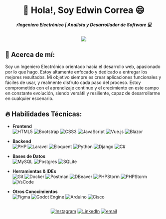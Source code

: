 # <div align=center> 👋 Hola!, Soy Edwin Correa 😄</div>
##### <div align=center>⚡Ingeniero Electrónico | Analísta y Desarrollador de Software 💻 </div>
<div align=center>
  
![](https://github-readme-stats.vercel.app/api/top-langs/?username=niiw-dev&theme=dark&hide_border=false&include_all_commits=true&count_private=true&layout=compact)

</div>

## 💎 Acerca de mí:
Soy un Ingeniero Electrónico orientado hacia el desarrollo web, apasionado por lo que hago. Estoy altamente enfocado y dedicado a entregar los mejores resultados. Mi objetivo siempre es crear aplicaciones funcionales y fáciles de usar, y realmente disfruto cada paso del proceso. Estoy comprometido con el aprendizaje continuo y el crecimiento en este campo en constante evolución, siendo versátil y resiliente, capaz de desarrollarme en cualquier escenario.

## 🔥 Habilidades Técnicas:
- **Frontend** <br>  ![HTML5](https://img.shields.io/badge/html5-%23E34F26.svg?style=flat&logo=html5&logoColor=white) ![Bootstrap](https://img.shields.io/badge/bootstrap-%238511FA.svg?style=flat&logo=bootstrap&logoColor=white) ![CSS3](https://img.shields.io/badge/css3-%231572B6.svg?style=flat&logo=css&logoColor=white) ![JavaScript](https://img.shields.io/badge/javascript-%23323330.svg?style=flat&logo=javascript&logoColor=%23F7DF1E) ![Vue.js](https://img.shields.io/badge/vue.js-%2335495e.svg?style=flat&logo=vuedotjs&logoColor=%234FC08D) ![Blazor](https://img.shields.io/badge/blazor-%235C2D91.svg?style=flat&logo=blazor&logoColor=white) 


- **Backend** <br>  ![PHP](https://img.shields.io/badge/php-%23777BB4.svg?style=flat&logo=php&logoColor=white) ![Laravel](https://img.shields.io/badge/laravel-%23FF2D20.svg?style=flat&logo=laravel&logoColor=white) ![Eloquent](https://img.shields.io/badge/Eloquent-%23FF2D20.svg?style=flat&logo=laravel&logoColor=white) ![Python](https://img.shields.io/badge/python-3670A0?style=flat&logo=python&logoColor=ffdd54)  ![Django](https://img.shields.io/badge/django-%23092E20.svg?style=flat&logo=django&logoColor=white) ![C#](https://img.shields.io/badge/C%23-%235C2D91?style=flat&logo=unity&logoColor=white) 


- **Bases de Datos** <br>  ![MySQL](https://img.shields.io/badge/mysql-4479A1.svg?style=flat&logo=mysql&logoColor=white) ![Postgres](https://img.shields.io/badge/postgres-%23316192.svg?style=flat&logo=postgresql&logoColor=white) ![SQLite](https://img.shields.io/badge/sqlite-%2307405e.svg?style=flat&logo=sqlite&logoColor=white) 


- **Herramientas & IDEs** <br> ![Git](https://img.shields.io/badge/git-%23F05033.svg?style=flat&logo=git&logoColor=white) ![Docker](https://img.shields.io/badge/docker-%230db7ed.svg?style=flat&logo=docker&logoColor=white) ![Postman](https://img.shields.io/badge/Postman-FF6C37?style=flat&logo=postman&logoColor=white) ![DBeaver](https://img.shields.io/badge/DBeaver-%23323330.svg?style=flat&logo=DBeaver) ![PHPStorm](https://img.shields.io/badge/-phpstorm-000000?style=flat&logo=phpstorm) ![PHPStorm](https://img.shields.io/badge/-PyCharm-3776AB?style=flat&logo=Python&logoColor=white) ![VsCode](https://img.shields.io/badge/VS%20Code-%230077B5.svg?logo=VS%20Code&logoColor=white&)

- **Otros Conocimientos** <br> ![Figma](https://img.shields.io/badge/figma-%23F24E1E.svg?style=flat&logo=figma&logoColor=white) ![Godot Engine](https://img.shields.io/badge/GODOT-%23FFFFFF.svg?style=flat&logo=godot-engine) ![Arduino](https://img.shields.io/badge/-Arduino-00979D?style=flat&logo=Arduino&logoColor=white) ![Cisco](https://img.shields.io/badge/cisco-%23049fd9.svg?style=flat&logo=cisco&logoColor=black) 


## 
<div align=center> 
  
[![Instagram](https://img.shields.io/badge/Instagram-%23E4405F.svg?logo=Instagram&logoColor=white)](https://instagram.com/https://www.instagram.com/niiw.dev/) [![LinkedIn](https://img.shields.io/badge/LinkedIn-%230077B5.svg?logo=linkedin&logoColor=white&)](https://linkedin.com/in/www.linkedin.com/in/niiw-dev) [![email](https://img.shields.io/badge/Email-D14836?logo=gmail&logoColor=white)](mailto:niiw.dev@gmail.com) 

</div>

